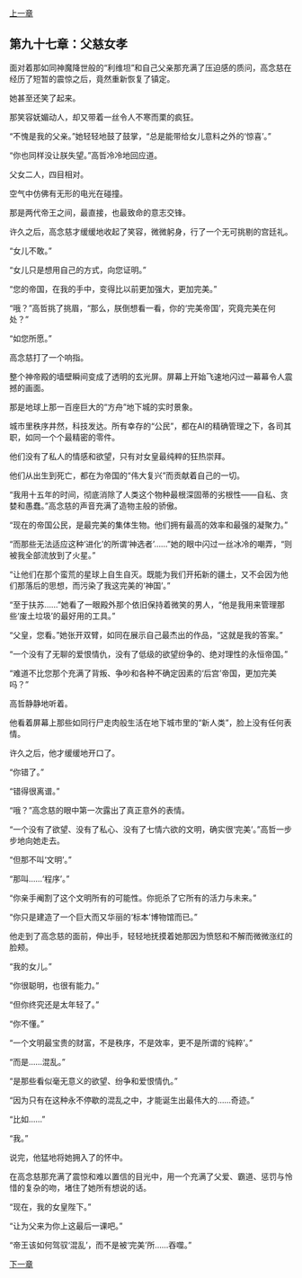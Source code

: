[上一章](96-神国之上.md)

## 第九十七章：父慈女孝

面对着那如同神魔降世般的“利维坦”和自己父亲那充满了压迫感的质问，高念慈在经历了短暂的震惊之后，竟然重新恢复了镇定。

她甚至还笑了起来。

那笑容妩媚动人，却又带着一丝令人不寒而栗的疯狂。

“不愧是我的父亲。”她轻轻地鼓了鼓掌，“总是能带给女儿意料之外的‘惊喜’。”

“你也同样没让朕失望。”高哲冷冷地回应道。

父女二人，四目相对。

空气中仿佛有无形的电光在碰撞。

那是两代帝王之间，最直接，也最致命的意志交锋。

许久之后，高念慈才缓缓地收起了笑容，微微躬身，行了一个无可挑剔的宫廷礼。

“女儿不敢。”

“女儿只是想用自己的方式，向您证明。”

“您的帝国，在我的手中，变得比以前更加强大，更加完美。”

“哦？”高哲挑了挑眉，“那么，朕倒想看一看，你的‘完美帝国’，究竟完美在何处？”

“如您所愿。”

高念慈打了一个响指。

整个神帝殿的墙壁瞬间变成了透明的玄光屏。屏幕上开始飞速地闪过一幕幕令人震撼的画面。

那是地球上那一百座巨大的“方舟”地下城的实时景象。

城市里秩序井然，科技发达。所有幸存的“公民”，都在AI的精确管理之下，各司其职，如同一个个最精密的零件。

他们没有了私人的情感和欲望，只有对女皇最纯粹的狂热崇拜。

他们从出生到死亡，都在为帝国的“伟大复兴”而贡献着自己的一切。

“我用十五年的时间，彻底消除了人类这个物种最根深固蒂的劣根性——自私、贪婪和愚蠢。”高念慈的声音充满了造物主般的骄傲。

“现在的帝国公民，是最完美的集体生物。他们拥有最高的效率和最强的凝聚力。”

“而那些无法适应这种‘进化’的所谓‘神选者’……”她的眼中闪过一丝冰冷的嘲弄，“则被我全部流放到了火星。”

“让他们在那个蛮荒的星球上自生自灭。既能为我们开拓新的疆土，又不会因为他们那落后的思想，而污染了我这完美的‘神国’。”

“至于扶苏……”她看了一眼殿外那个依旧保持着微笑的男人，“他是我用来管理那些‘废土垃圾’的最好用的工具。”

“父皇，您看。”她张开双臂，如同在展示自己最杰出的作品，“这就是我的答案。”

“一个没有了无聊的爱恨情仇，没有了低级的欲望纷争的、绝对理性的永恒帝国。”

“难道不比您那个充满了背叛、争吵和各种不确定因素的‘后宫’帝国，更加完美吗？”

高哲静静地听着。

他看着屏幕上那些如同行尸走肉般生活在地下城市里的“新人类”，脸上没有任何表情。

许久之后，他才缓缓地开口了。

“你错了。”

“错得很离谱。”

“哦？”高念慈的眼中第一次露出了真正意外的表情。

“一个没有了欲望、没有了私心、没有了七情六欲的文明，确实很‘完美’。”高哲一步步地向她走去。

“但那不叫‘文明’。”

“那叫……‘程序’。”

“你亲手阉割了这个文明所有的可能性。你扼杀了它所有的活力与未来。”

“你只是建造了一个巨大而又华丽的‘标本’博物馆而已。”

他走到了高念慈的面前，伸出手，轻轻地抚摸着她那因为愤怒和不解而微微涨红的脸颊。

“我的女儿。”

“你很聪明，也很有能力。”

“但你终究还是太年轻了。”

“你不懂。”

“一个文明最宝贵的财富，不是秩序，不是效率，更不是所谓的‘纯粹’。”

“而是……混乱。”

“是那些看似毫无意义的欲望、纷争和爱恨情仇。”

“因为只有在这种永不停歇的混乱之中，才能诞生出最伟大的……奇迹。”

“比如……”

“我。”

说完，他猛地将她拥入了的怀中。

在高念慈那充满了震惊和难以置信的目光中，用一个充满了父爱、霸道、惩罚与怜惜的复杂的吻，堵住了她所有想说的话。

“现在，我的女皇陛下。”

“让为父来为你上这最后一课吧。”

“帝王该如何驾驭‘混乱’，而不是被‘完美’所……吞噬。”

[下一章](98-最终圣战.md)
